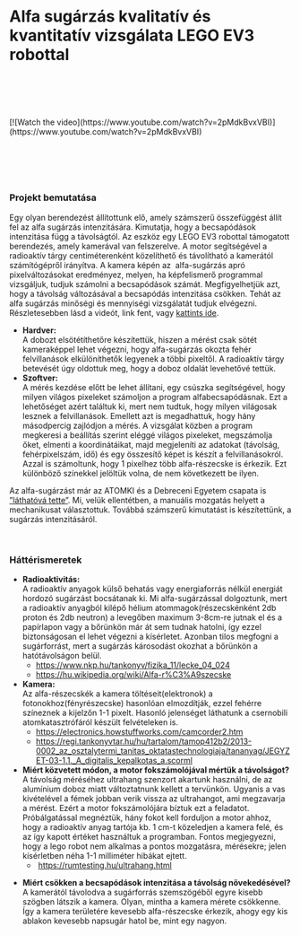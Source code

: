 <h1>Alfa sug&aacute;rz&aacute;s kvalitat&iacute;v &eacute;s kvantitat&iacute;v vizsg&aacute;lata LEGO EV3 robottal</h1>
<p>&nbsp;</p>
<h3>&nbsp;</h3>
<p>[![Watch the video](https://www.youtube.com/watch?v=2pMdkBvxVBI)](https://www.youtube.com/watch?v=2pMdkBvxVBI)</p>
<h3>&nbsp;</h3>
<p>&nbsp;</p>
<h3><strong>Projekt bemutat&aacute;sa</strong></h3>
<p>Egy olyan berendez&eacute;st &aacute;ll&iacute;tottunk elő, amely sz&aacute;mszerű &ouml;sszef&uuml;gg&eacute;st &aacute;ll&iacute;t fel az alfa sug&aacute;rz&aacute;s intenzit&aacute;s&aacute;ra. Kimutatja, hogy a becsap&oacute;d&aacute;sok intenzit&aacute;sa f&uuml;gg a t&aacute;vols&aacute;gt&oacute;l. Az eszk&ouml;z egy LEGO EV3 robottal t&aacute;mogatott berendez&eacute;s, amely kamer&aacute;val van felszerelve. A motor seg&iacute;ts&eacute;g&eacute;vel a radioakt&iacute;v t&aacute;rgy centim&eacute;terenk&eacute;nt k&ouml;zel&iacute;thető &eacute;s t&aacute;vol&iacute;that&oacute; a kamer&aacute;t&oacute;l sz&aacute;m&iacute;t&oacute;g&eacute;pről ir&aacute;ny&iacute;tva. A kamera k&eacute;p&eacute;n az&nbsp; alfa-sug&aacute;rz&aacute;s apr&oacute; pixelv&aacute;ltoz&aacute;sokat eredm&eacute;nyez, melyen, ha k&eacute;pfelismerő programmal vizsg&aacute;ljuk, tudjuk sz&aacute;molni a becsap&oacute;d&aacute;sok sz&aacute;m&aacute;t. Megfigyelhetj&uuml;k azt, hogy a t&aacute;vols&aacute;g v&aacute;ltoz&aacute;s&aacute;val a becsap&oacute;d&aacute;s intenzit&aacute;sa cs&ouml;kken. Teh&aacute;t az alfa sug&aacute;rz&aacute;s minős&eacute;gi &eacute;s mennyis&eacute;gi vizsg&aacute;lat&aacute;t tudjuk elv&eacute;gezni. R&eacute;szletesebben l&aacute;sd a vide&oacute;t, link fent, vagy <a href="https://www.youtube.com/watch?v=2pMdkBvxVBI">kattints ide</a>.</p>
<ul>
<li><strong>Hardver: </strong><br /><span style="font-weight: 400;">A dobozt els&ouml;t&eacute;t&iacute;thetőre k&eacute;sz&iacute;tett&uuml;k, hiszen a m&eacute;r&eacute;st csak s&ouml;t&eacute;t kamerak&eacute;ppel lehet v&eacute;gezni, hogy alfa-sug&aacute;rz&aacute;s okozta feh&eacute;r felvillan&aacute;sok elk&uuml;l&ouml;n&iacute;thetők legyenek a t&ouml;bbi pixeltől. A radioakt&iacute;v t&aacute;rgy betev&eacute;s&eacute;t &uacute;gy oldottuk meg, hogy a doboz oldal&aacute;t levehetőv&eacute; tett&uuml;k.</span></li>
<li><strong>Szoftver: </strong><br />A m&eacute;r&eacute;s kezd&eacute;se előtt be lehet &aacute;ll&iacute;tani, egy cs&uacute;szka seg&iacute;ts&eacute;g&eacute;vel, hogy milyen vil&aacute;gos pixeleket sz&aacute;moljon a program alfabecsap&oacute;d&aacute;snak. Ezt a lehetős&eacute;get az&eacute;rt tal&aacute;ltuk ki, mert nem tudtuk, hogy milyen vil&aacute;gosak lesznek a felvillan&aacute;sok. Emellett azt is megadhattuk, hogy h&aacute;ny m&aacute;sodpercig zajl&oacute;djon a m&eacute;r&eacute;s. A vizsg&aacute;lat k&ouml;zben a program megkeresi a be&aacute;ll&iacute;t&aacute;s szerint el&eacute;gg&eacute; vil&aacute;gos pixeleket, megsz&aacute;molja őket, elmenti a koordin&aacute;t&aacute;ikat, majd megjelen&iacute;ti az adatokat (t&aacute;vols&aacute;g, feh&eacute;rpixelsz&aacute;m, idő) &eacute;s egy &ouml;sszes&iacute;tő k&eacute;pet is k&eacute;sz&iacute;t a felvillan&aacute;sokr&oacute;l. Azzal is sz&aacute;moltunk, hogy 1 pixelhez t&ouml;bb alfa-r&eacute;szecske is &eacute;rkezik. Ezt k&uuml;l&ouml;nb&ouml;ző sz&iacute;nekkel jel&ouml;lt&uuml;k volna, de nem k&ouml;vetkezett be ilyen.</li>
</ul>
<p><span style="font-weight: 400;">Az alfa-sug&aacute;rz&aacute;st m&aacute;r az ATOMKI &eacute;s a Debreceni Egyetem csapata is <a href="http://w3.atomki.hu/alfa/alfa_poszter.pdf">&rdquo;l&aacute;that&oacute;v&aacute; tette&rdquo;</a>. Mi, vel&uuml;k ellent&eacute;tben, a manu&aacute;lis mozgat&aacute;s helyett a mechanikusat v&aacute;lasztottuk. Tov&aacute;bb&aacute; sz&aacute;mszerű kimutat&aacute;st is k&eacute;sz&iacute;tett&uuml;nk, a sug&aacute;rz&aacute;s intenzit&aacute;s&aacute;r&oacute;l.</span></p>
<p>&nbsp;</p>
<h3><strong>H&aacute;tt&eacute;rismeretek</strong></h3>
<ul>
<li><strong>Radioaktivit&aacute;s:</strong><br /><span style="font-weight: 400;">A radioakt&iacute;v anyagok k&uuml;lső behat&aacute;s vagy energiaforr&aacute;s n&eacute;lk&uuml;l energi&aacute;t hordoz&oacute; sug&aacute;rz&aacute;st bocs&aacute;tanak ki. Mi alfa-sug&aacute;rz&aacute;ssal dolgoztunk, mert a radioakt&iacute;v anyagb&oacute;l kil&eacute;pő h&eacute;lium atommagok(r&eacute;szecsk&eacute;nk&eacute;nt 2db proton &eacute;s 2db neutron) a levegőben maximum 3-8cm-re jutnak el &eacute;s a pap&iacute;rlapon vagy a bőr&uuml;nk&ouml;n m&aacute;r &aacute;t sem tudnak hatolni, &iacute;gy ezzel biztons&aacute;gosan el lehet v&eacute;gezni a k&iacute;s&eacute;rletet. Azonban tilos megfogni a sug&aacute;rforr&aacute;st, mert a sug&aacute;rz&aacute;s k&aacute;rosod&aacute;st okozhat a bőr&uuml;nk&ouml;n a hat&oacute;t&aacute;vols&aacute;gon bel&uuml;l.</span><br />
<ul>
<li><a href="https://www.nkp.hu/tankonyv/fizika_11/lecke_04_024" rel="nofollow">https://www.nkp.hu/tankonyv/fizika_11/lecke_04_024</a></li>
<li><a href="https://hu.wikipedia.org/wiki/Alfa-r%C3%A9szecske" rel="nofollow">https://hu.wikipedia.org/wiki/Alfa-r%C3%A9szecske</a></li>
</ul>
</li>
<li><strong>Kamera:</strong><br /><span style="font-weight: 400;">Az alfa-r&eacute;szecsk&eacute;k a kamera t&ouml;lt&eacute;seit(elektronok) a fotonokhoz(f&eacute;nyr&eacute;szecske) hasonl&oacute;an elmozd&iacute;tj&aacute;k, ezzel feh&eacute;rre sz&iacute;neznek a kijelzőn 1-1 pixelt. Hasonl&oacute; jelens&eacute;get l&aacute;thatunk a csernobili atomkatasztr&oacute;f&aacute;r&oacute;l k&eacute;sz&uuml;lt felv&eacute;teleken is.</span><br />
<ul>
<li><a href="https://electronics.howstuffworks.com/camcorder2.htm" rel="nofollow">https://electronics.howstuffworks.com/camcorder2.htm</a></li>
<li><a href="https://regi.tankonyvtar.hu/hu/tartalom/tamop412b2/2013-0002_az_osztalytermi_tanitas_oktatastechnologiaja/tananyag/JEGYZET-03-1.1._A_digitalis_kepalkotas_a.scorml" rel="nofollow">https://regi.tankonyvtar.hu/hu/tartalom/tamop412b2/2013-0002_az_osztalytermi_tanitas_oktatastechnologiaja/tananyag/JEGYZET-03-1.1._A_digitalis_kepalkotas_a.scorml</a></li>
</ul>
</li>
<li><strong>Mi&eacute;rt k&ouml;zvetett m&oacute;don, a motor foksz&aacute;mol&oacute;j&aacute;val m&eacute;rt&uuml;k a t&aacute;vols&aacute;got?</strong><br /><span style="font-weight: 400;">A t&aacute;vols&aacute;g m&eacute;r&eacute;s&eacute;hez ultrahang szenzort akartunk haszn&aacute;lni, de az alum&iacute;nium doboz miatt v&aacute;ltoztatnunk kellett a terv&uuml;nk&ouml;n. Ugyanis a vas kiv&eacute;tel&eacute;vel a f&eacute;mek jobban verik vissza az ultrahangot, ami megzavarja a m&eacute;r&eacute;st. Ez&eacute;rt a motor foksz&aacute;mol&oacute;j&aacute;ra b&iacute;ztuk ezt a feladatot. Pr&oacute;b&aacute;lgat&aacute;ssal megn&eacute;zt&uuml;k, h&aacute;ny fokot kell forduljon a motor ahhoz, hogy a radioakt&iacute;v anyag tart&oacute;ja kb. 1 cm-t k&ouml;zeledjen a kamera fel&eacute;, &eacute;s az &iacute;gy kapott &eacute;rt&eacute;ket haszn&aacute;ltuk a programban. Fontos megjegyezni, hogy a lego robot nem alkalmas a pontos mozgat&aacute;sra, m&eacute;r&eacute;sekre; jelen k&iacute;s&eacute;rletben n&eacute;ha 1-1 millim&eacute;ter hib&aacute;kat ejtett.</span><br />
<ul>
<li>&nbsp;<a href="https://rumtesting.hu/ultrahang.html" rel="nofollow">https://rumtesting.hu/ultrahang.html</a><span style="font-weight: 400;"><br /></span></li>
</ul>
</li>
</ul>
<ul>
<li><span style="font-weight: 400;"><span style="font-weight: 400;"><strong>Mi&eacute;rt cs&ouml;kken a becsap&oacute;d&aacute;sok intenzit&aacute;sa a t&aacute;vols&aacute;g n&ouml;veked&eacute;s&eacute;vel?</strong><br /></span></span>A kamer&aacute;t&oacute;l t&aacute;volodva a sug&aacute;rforr&aacute;s szemsz&ouml;g&eacute;ből egyre kisebb sz&ouml;gben l&aacute;tszik a kamera. Olyan, mintha a kamera m&eacute;rete cs&ouml;kkenne. &Iacute;gy a kamera ter&uuml;let&eacute;re kevesebb alfa-r&eacute;szecske &eacute;rkezik, ahogy egy kis ablakon kevesebb napsug&aacute;r hatol be, mint egy nagyon.</li>
</ul>
